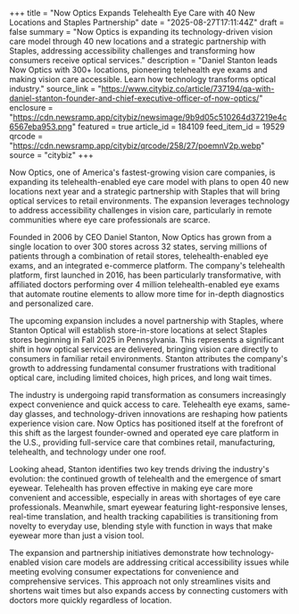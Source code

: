 +++
title = "Now Optics Expands Telehealth Eye Care with 40 New Locations and Staples Partnership"
date = "2025-08-27T17:11:44Z"
draft = false
summary = "Now Optics is expanding its technology-driven vision care model through 40 new locations and a strategic partnership with Staples, addressing accessibility challenges and transforming how consumers receive optical services."
description = "Daniel Stanton leads Now Optics with 300+ locations, pioneering telehealth eye exams and making vision care accessible. Learn how technology transforms optical industry."
source_link = "https://www.citybiz.co/article/737194/qa-with-daniel-stanton-founder-and-chief-executive-officer-of-now-optics/"
enclosure = "https://cdn.newsramp.app/citybiz/newsimage/9b9d05c510264d37219e4c6567eba953.png"
featured = true
article_id = 184109
feed_item_id = 19529
qrcode = "https://cdn.newsramp.app/citybiz/qrcode/258/27/poemnV2p.webp"
source = "citybiz"
+++

<p>Now Optics, one of America's fastest-growing vision care companies, is expanding its telehealth-enabled eye care model with plans to open 40 new locations next year and a strategic partnership with Staples that will bring optical services to retail environments. The expansion leverages technology to address accessibility challenges in vision care, particularly in remote communities where eye care professionals are scarce.</p><p>Founded in 2006 by CEO Daniel Stanton, Now Optics has grown from a single location to over 300 stores across 32 states, serving millions of patients through a combination of retail stores, telehealth-enabled eye exams, and an integrated e-commerce platform. The company's telehealth platform, first launched in 2016, has been particularly transformative, with affiliated doctors performing over 4 million telehealth-enabled eye exams that automate routine elements to allow more time for in-depth diagnostics and personalized care.</p><p>The upcoming expansion includes a novel partnership with Staples, where Stanton Optical will establish store-in-store locations at select Staples stores beginning in Fall 2025 in Pennsylvania. This represents a significant shift in how optical services are delivered, bringing vision care directly to consumers in familiar retail environments. Stanton attributes the company's growth to addressing fundamental consumer frustrations with traditional optical care, including limited choices, high prices, and long wait times.</p><p>The industry is undergoing rapid transformation as consumers increasingly expect convenience and quick access to care. Telehealth eye exams, same-day glasses, and technology-driven innovations are reshaping how patients experience vision care. Now Optics has positioned itself at the forefront of this shift as the largest founder-owned and operated eye care platform in the U.S., providing full-service care that combines retail, manufacturing, telehealth, and technology under one roof.</p><p>Looking ahead, Stanton identifies two key trends driving the industry's evolution: the continued growth of telehealth and the emergence of smart eyewear. Telehealth has proven effective in making eye care more convenient and accessible, especially in areas with shortages of eye care professionals. Meanwhile, smart eyewear featuring light-responsive lenses, real-time translation, and health tracking capabilities is transitioning from novelty to everyday use, blending style with function in ways that make eyewear more than just a vision tool.</p><p>The expansion and partnership initiatives demonstrate how technology-enabled vision care models are addressing critical accessibility issues while meeting evolving consumer expectations for convenience and comprehensive services. This approach not only streamlines visits and shortens wait times but also expands access by connecting customers with doctors more quickly regardless of location.</p>